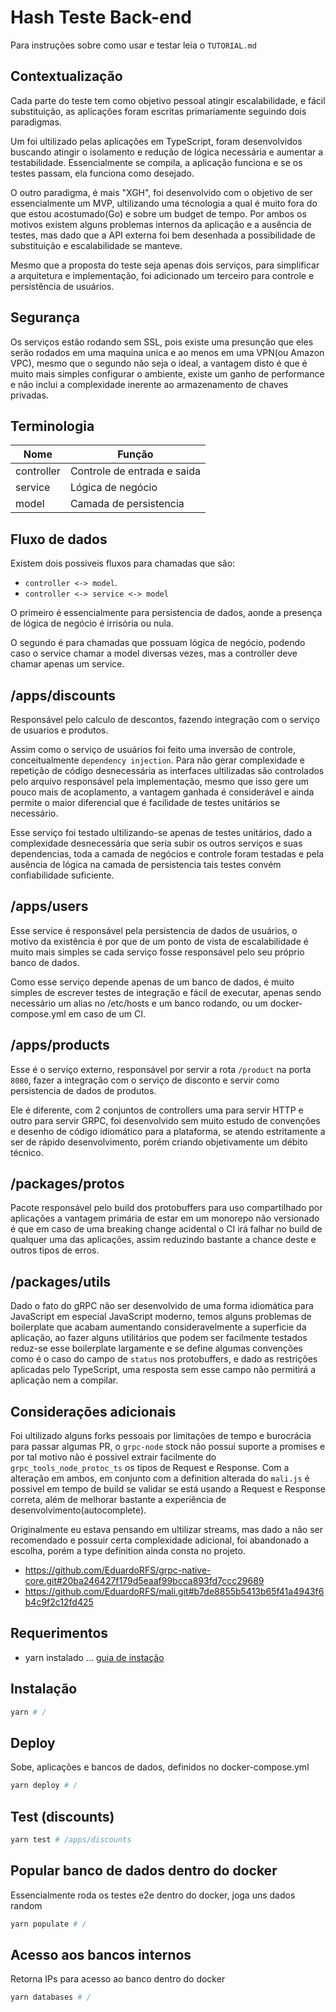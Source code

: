 # Hash Teste Back-end

Para instruções sobre como usar e testar leia o `TUTORIAL.md`

## Contextualização

Cada parte do teste tem como objetivo pessoal atingir escalabilidade, e fácil substituição, as aplicações foram escritas primariamente seguindo dois paradigmas.

Um foi ultilizado pelas aplicações em TypeScript, foram desenvolvidos buscando atingir o isolamento e redução de lógica necessária e aumentar a testabilidade. Essencialmente se compila, a aplicação funciona e se os testes passam, ela funciona como desejado.

O outro paradigma, é mais "XGH", foi desenvolvido com o objetivo de ser essencialmente um MVP, ultilizando uma técnologia a qual é muito fora do que estou acostumado(Go) e sobre um budget de tempo. Por ambos os motivos existem alguns problemas internos da aplicação e a ausência de testes, mas dado que a API externa foi bem desenhada a possibilidade de substituição e escalabilidade se manteve.

Mesmo que a proposta do teste seja apenas dois serviços, para simplificar a arquitetura e implementação, foi adicionado um terceiro para controle e persistência de usuários.

## Segurança

Os serviços estão rodando sem SSL, pois existe uma presunção que eles serão rodados em uma maquina unica e ao menos em uma VPN(ou Amazon VPC), mesmo que o segundo não seja o ideal, a vantagem disto é que é muito mais simples configurar o ambiente, existe um ganho de performance e não inclui a complexidade inerente ao armazenamento de chaves privadas.

## Terminologia

| Nome       | Função                      |
| ---------- | --------------------------- |
| controller | Controle de entrada e saida |
| service    | Lógica de negócio           |
| model      | Camada de persistencia      |

## Fluxo de dados

Existem dois possiveis fluxos para chamadas que são:

- `controller <-> model`.
- `controller <-> service <-> model`

O primeiro é essencialmente para persistencia de dados, aonde a presença de lógica de negócio é irrisória ou nula.

O segundo é para chamadas que possuam lógica de negócio, podendo caso o service chamar a model diversas vezes, mas a controller deve chamar apenas um service.

## /apps/discounts

Responsável pelo calculo de descontos, fazendo integração com o serviço de usuarios e produtos.

Assim como o serviço de usuários foi feito uma inversão de controle, conceitualmente `dependency injection`. Para não gerar complexidade e repetição de código desnecessária as interfaces ultilizadas são controlados pelo arquivo responsável pela implementação, mesmo que isso gere um pouco mais de acoplamento, a vantagem ganhada é considerável e ainda permite o maior diferencial que é facilidade de testes unitários se necessário.

Esse serviço foi testado ultilizando-se apenas de testes unitários, dado a complexidade desnecessária que seria subir os outros serviços e suas dependencias, toda a camada de negócios e controle foram testadas e pela ausência de lógica na camada de persistencia tais testes convém confiabilidade suficiente.

## /apps/users

Esse service é responsável pela persistencia de dados de usuários, o motivo da existência é por que de um ponto de vista de escalabilidade é muito mais simples se cada serviço fosse responsável pelo seu próprio banco de dados.

Como esse serviço depende apenas de um banco de dados, é muito simples de escrever testes de integração e fácil de executar, apenas sendo necessário um alias no /etc/hosts e um banco rodando, ou um docker-compose.yml em caso de um CI.

## /apps/products

Esse é o serviço externo, responsável por servir a rota `/product` na porta `8080`, fazer a integração com o serviço de disconto e servir como persistencia de dados de produtos.

Ele é diferente, com 2 conjuntos de controllers uma para servir HTTP e outro para servir GRPC, foi desenvolvido sem muito estudo de convenções e desenho de código idiomático para a plataforma, se atendo estritamente a ser de rápido desenvolvimento, porém criando objetivamente um débito técnico.

## /packages/protos

Pacote responsável pelo build dos protobuffers para uso compartilhado por aplicações a vantagem primária de estar em um monorepo não versionado é que em caso de uma breaking change acidental o CI irá falhar no build de qualquer uma das aplicações, assim reduzindo bastante a chance deste e outros tipos de erros.

## /packages/utils

Dado o fato do gRPC não ser desenvolvido de uma forma idiomática para JavaScript em especial JavaScript moderno, temos alguns problemas de boilerplate que acabam aumentando consideravelmente a superficie da aplicação, ao fazer alguns utilitários que podem ser facilmente testados reduz-se esse boilerplate largamente e se define algumas convenções como é o caso do campo de `status` nos protobuffers, e dado as restrições aplicadas pelo TypeScript, uma resposta sem esse campo não permitirá a aplicação nem a compilar.

## Considerações adicionais

Foi ultilizado alguns forks pessoais por limitações de tempo e burocrácia para passar algumas PR, o `grpc-node` stock não possui suporte a promises e por tal motivo não é possivel extrair facilmente do `grpc_tools_node_protoc_ts` os tipos de Request e Response. Com a alteração em ambos, em conjunto com a definition alterada do `mali.js` é possivel em tempo de build se validar se está usando a Request e Response correta, além de melhorar bastante a experiência de desenvolvimento(autocomplete).

Originalmente eu estava pensando em ultilizar streams, mas dado a não ser recomendado e possuir certa complexidade adicional, foi abandonado a escolha, porém a type definition ainda consta no projeto.

- https://github.com/EduardoRFS/grpc-native-core.git#20ba246427f179d5eaaf99bcca893fd7ccc29689
- https://github.com/EduardoRFS/mali.git#b7de8855b5413b65f41a4943f6b4c9f2c12fd425

## Requerimentos

- yarn instalado ... [guia de instação](https://yarnpkg.com/en/docs/install#alternatives-stable)

## Instalação

```sh
yarn # /
```

## Deploy

Sobe, aplicações e bancos de dados, definidos no docker-compose.yml

```sh
yarn deploy # /
```

## Test (discounts)

```sh
yarn test # /apps/discounts
```

## Popular banco de dados dentro do docker

Essencialmente roda os testes e2e dentro do docker, joga uns dados random

```sh
yarn populate # /
```

## Acesso aos bancos internos

Retorna IPs para acesso ao banco dentro do docker

```sh
yarn databases # /
```
